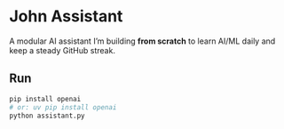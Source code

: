 # John Assistant

A modular AI assistant I’m building **from scratch** to learn AI/ML daily and keep a steady GitHub streak.

## Run
```bash
pip install openai
# or: uv pip install openai
python assistant.py
